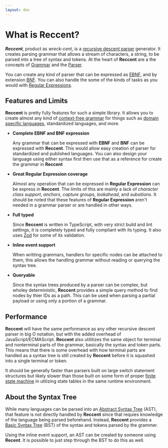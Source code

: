 ```yaml
---
layout: doc
---
```


# What is Reccent?

_**Reccent**_, product as _wreck-cent_, is a [recursive descent parser](https://w.wiki/38Rc)
generator. It creates parsing grammar that allows a stream of characters, a string, to be
parsed into a tree of syntax and tokens. At the heart of **Reccent** are a the concepts
of [Grammar](/reference/grammar) and the [Parser](/reference/parser).

You can create any kind of parser that can be expressed as [EBNF](https://w.wiki/jwK),
and by extension [BNF](https://w.wiki/5ZUC). You can also handle the some of the
kinds of tasks as you would with [Regular Expressions](https://w.wiki/3jKQ).

## Features and Limits

**Reccent** is pretty fully features for such a simple library. It allows you to create
almost any kind of [context-free grammar](https://w.wiki/6jCG) for things such as
[domain specific languages](https://w.wiki/6jCH), standardized languages,
and more.

- **Complete EBNF and BNF expression**

  Any grammar that can be expressed with **EBNF** and **BNF** can be expressed with **Reccent**.
  This would allow easy creation of parser for standardized and published languages. You can
  also design your language using either syntax first then use that as a reference for
  create the grammar in **Reccent**

- **Great Regular Expression coverage**

  Almost any operation that can be expressed in **Regular Expression** can be express in
  **Reccent**. The limits of this are mainly a lack of _character class support_,
  _anchors_, _capture groups_, _lookahead_, and _subsitions_. It should be
  noted that these features of **Regular Expression** aren't needed in
  a grammar parser or are handled in other ways.

- **Full typed**

  Since **Reccent** is written in TypeScript, with very strict build and lint settings, it is
  completely typed and fully compliant with its typing. It also uses [Zod](https://zod.dev/)
  for some of its validation.

- **Inline event support**

  When writting grammars, handlers for specific nodes can be attached to them, this allows
  the handling grammar without reading or querying the syntax tree.

- **Queryable**

  Since the syntax trees produced by a parser can be complex, but wholey deterministic, **Reccent**
  provides a simple query method to find nodes by thier IDs as a path. This can be used when
  parsing a partial payload or using only a portion of a grammar.

## Performance

**Reccent** will have the same performance as any other recursive descent parser in big O notation,
but with the added overhead of JavaScript/ECMAScript. **Reccent** also utilitizes the same object
for terminal and nonterminal parts of the grammar, basically the syntax and token parts. This
means that there is some overhead with how terminal parts are handled as a syntax tree is
still created by **Reccent** before it is squashed into a single terminal or token.

It should be generally faster than parsers built on large switch statement structures but likely
slower than those built on some form of proper [finite state machine](https://w.wiki/5v8) in
utilizing state tables in the same runtime environment.

## About the Syntax Tree

While many languages can be parsed into an [Abstract Syntax Tree](https://w.wiki/6jCi) (AST), that
feature is not directly handled by **Reccent** since that requies knowledge of the language being
parsed beforehand. Instead, **Reccent** provides a [Basic Syntax Tree](/reference/nodes) (BST)
of the syntax and tokens parsed by the grammer.

Using the inline event support, an AST can be created by someone using **Recent**. It is possible
to just step through the BST to do this as well.
